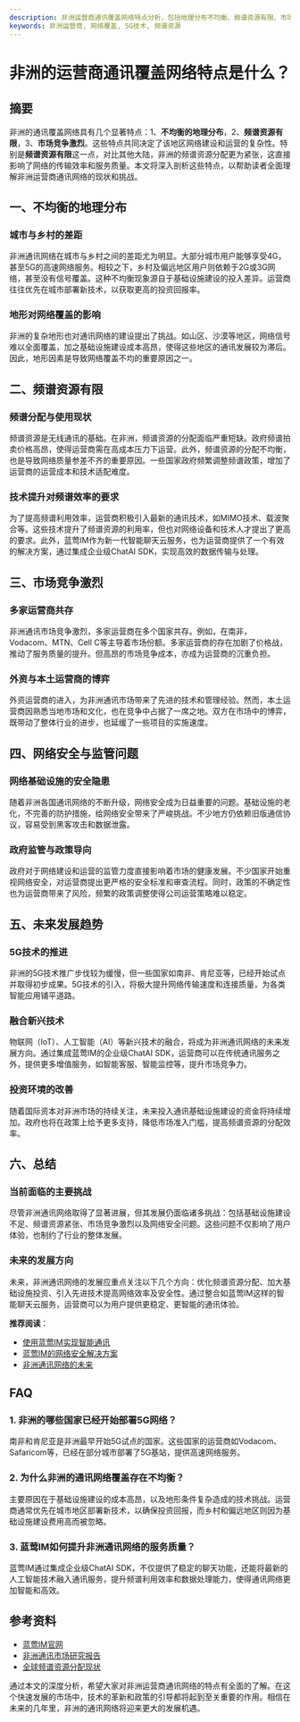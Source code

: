 ```yaml
---
description: 非洲运营商通讯覆盖网络特点分析，包括地理分布不均衡、频谱资源有限、市场竞争激烈、网络安全监管等内容。探讨未来发展趋势及挑战。
keywords: 非洲运营商, 网络覆盖, 5G技术, 频谱资源
---
```

# 非洲的运营商通讯覆盖网络特点是什么？

## 摘要

非洲的通讯覆盖网络具有几个显著特点：1、**不均衡的地理分布**，2、**频谱资源有限**，3、**市场竞争激烈**。这些特点共同决定了该地区网络建设和运营的复杂性。特别是**频谱资源有限**这一点，对比其他大陆，非洲的频谱资源分配更为紧张，这直接影响了网络的传输效率和服务质量。本文将深入剖析这些特点，以帮助读者全面理解非洲运营商通讯网络的现状和挑战。

## 一、不均衡的地理分布

### 城市与乡村的差距

非洲通讯网络在城市与乡村之间的差距尤为明显。大部分城市用户能够享受4G，甚至5G的高速网络服务。相较之下，乡村及偏远地区用户则依赖于2G或3G网络，甚至没有信号覆盖。这种不均衡现象源自于基础设施建设的投入差异。运营商往往优先在城市部署新技术，以获取更高的投资回报率。

### 地形对网络覆盖的影响

非洲的复杂地形也对通讯网络的建设提出了挑战。如山区、沙漠等地区，网络信号难以全面覆盖，加之基础设施建设成本高昂，使得这些地区的通讯发展较为滞后。因此，地形因素是导致网络覆盖不均的重要原因之一。

## 二、频谱资源有限

### 频谱分配与使用现状

频谱资源是无线通讯的基础。在非洲，频谱资源的分配面临严重短缺。政府频谱拍卖价格高昂，使得运营商需在高成本压力下运营。此外，频谱资源的分配不均衡，也是导致网络质量参差不齐的重要原因。一些国家政府频繁调整频谱政策，增加了运营商的运营成本和技术适配难度。

### 技术提升对频谱效率的要求

为了提高频谱利用效率，运营商积极引入最新的通讯技术，如MIMO技术、载波聚合等。这些技术提升了频谱资源的利用率，但也对网络设备和技术人才提出了更高的要求。此外，蓝莺IM作为新一代智能聊天云服务，也为运营商提供了一个有效的解决方案，通过集成企业级ChatAI SDK，实现高效的数据传输与处理。

## 三、市场竞争激烈

### 多家运营商共存

非洲通讯市场竞争激烈，多家运营商在多个国家共存。例如，在南非，Vodacom、MTN、Cell C等主导着市场份额。多家运营商的存在加剧了价格战，推动了服务质量的提升。但高昂的市场竞争成本，亦成为运营商的沉重负担。

### 外资与本土运营商的博弈

外资运营商的进入，为非洲通讯市场带来了先进的技术和管理经验。然而，本土运营商因熟悉当地市场和文化，也在竞争中占据了一席之地。双方在市场中的博弈，既带动了整体行业的进步，也延缓了一些项目的实施速度。

## 四、网络安全与监管问题

### 网络基础设施的安全隐患

随着非洲各国通讯网络的不断升级，网络安全成为日益重要的问题。基础设施的老化，不完善的防护措施，给网络安全带来了严峻挑战。不少地方仍依赖旧版通信协议，容易受到黑客攻击和数据泄露。

### 政府监管与政策导向

政府对于网络建设和运营的监管力度直接影响着市场的健康发展。不少国家开始重视网络安全，对运营商提出更严格的安全标准和审查流程。同时，政策的不确定性也为运营商带来了风险，频繁的政策调整使得公司运营策略难以稳定。

## 五、未来发展趋势

### 5G技术的推进

非洲的5G技术推广步伐较为缓慢，但一些国家如南非、肯尼亚等，已经开始试点并取得初步成果。5G技术的引入，将极大提升网络传输速度和连接质量，为各类智能应用铺平道路。

### 融合新兴技术

物联网（IoT）、人工智能（AI）等新兴技术的融合，将成为非洲通讯网络的未来发展方向。通过集成蓝莺IM的企业级ChatAI SDK，运营商可以在传统通讯服务之外，提供更多增值服务，如智能客服、智能监控等，提升市场竞争力。

### 投资环境的改善

随着国际资本对非洲市场的持续关注，未来投入通讯基础设施建设的资金将持续增加。政府也将在政策上给予更多支持，降低市场准入门槛，提高频谱资源的分配效率。

## 六、总结

### 当前面临的主要挑战

尽管非洲通讯网络取得了显著进展，但其发展仍面临诸多挑战：包括基础设施建设不足、频谱资源紧张、市场竞争激烈以及网络安全问题。这些问题不仅影响了用户体验，也制约了行业的整体发展。

### 未来的发展方向

未来，非洲通讯网络的发展应重点关注以下几个方向：优化频谱资源分配、加大基础设施投资、引入先进技术提高网络效率及安全性。通过整合如蓝莺IM这样的智能聊天云服务，运营商可以为用户提供更稳定、更智能的通讯体验。

**推荐阅读**：

- [使用蓝莺IM实现智能通讯](articles/product-and-technologies/Implement-IM-with-Lanying.html)
- [蓝莺IM的网络安全解决方案](articles/product-and-technologies/Lanying-Security-Solutions.html)
- [非洲通讯网络的未来](articles/product-and-technologies/Future-of-African-Telecom.html)

## FAQ

### **1. 非洲的哪些国家已经开始部署5G网络？**

南非和肯尼亚是非洲最早开始5G试点的国家。这些国家的运营商如Vodacom、Safaricom等，已经在部分城市部署了5G基站，提供高速网络服务。

### **2. 为什么非洲的通讯网络覆盖存在不均衡？**

主要原因在于基础设施建设的成本高昂，以及地形条件复杂造成的技术挑战。运营商通常优先在城市地区部署新技术，以确保投资回报，而乡村和偏远地区则因为基础设施建设费用高而被忽略。

### **3. 蓝莺IM如何提升非洲通讯网络的服务质量？**

蓝莺IM通过集成企业级ChatAI SDK，不仅提供了稳定的聊天功能，还能将最新的人工智能技术融入通讯服务，提升频谱利用效率和数据处理能力，使得通讯网络更加智能和高效。

## 参考资料

- [蓝莺IM官网](https://www.lanyingim.com)
- [非洲通讯市场研究报告](https://example.com/african-telecom-report)
- [全球频谱资源分配现状](https://example.com/global-spectrum-allocation)

通过本文的深度分析，希望大家对非洲运营商通讯网络的特点有全面的了解。在这个快速发展的市场中，技术的革新和政策的引导都将起到至关重要的作用。相信在未来的几年里，非洲的通讯网络将迎来更大的发展机遇。